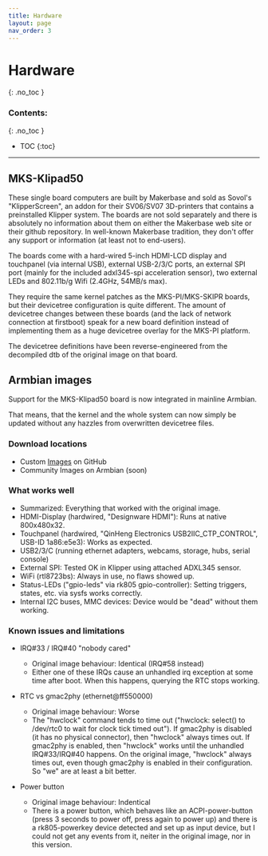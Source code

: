 ```yaml
---
title: Hardware
layout: page
nav_order: 3
---
```

# Hardware
{: .no_toc }
### Contents:
{: .no_toc }
- TOC
{:toc}
----

## MKS-Klipad50

These single board computers are built by Makerbase and sold as Sovol's "KlipperScreen", an addon  for their SV06/SV07 3D-printers that contains a preinstalled Klipper system. The boards are not sold separately and there is absolutely no information about them on either the Makerbase web site or their github repository. In well-known Makerbase tradition, they don't offer any support or information (at least not to end-users).

The boards come with a hard-wired 5-inch HDMI-LCD display and touchpanel (via internal USB), external USB-2/3/C ports, an external SPI port (mainly for the included adxl345-spi acceleration sensor), two external LEDs and 802.11b/g Wifi (2.4GHz, 54MB/s max).

They require the same kernel patches as the MKS-PI/MKS-SKIPR boards, but their devicetree configuration is quite different. The amount of devicetree changes between these boards (and the lack of network connection at firstboot) speak for a new board definition instead of implementing them as a huge devicetree overlay for the MKS-PI platform.

The devicetree definitions have been reverse-engineered from the decompiled dtb of the original image on that board.

## Armbian images

Support for the MKS-Klipad50 board is now integrated in mainline Armbian.

That means, that the kernel and the whole system can now simply be updated without any hazzles from overwritten devicetree files.

### Download locations
- Custom [Images](https://github.com/torte71/armbian-mksklipad50) on GitHub
- Community Images on Armbian (soon)

### What works well
  - Summarized: Everything that worked with the original image.
  - HDMI-Display (hardwired, "Designware HDMI"): Runs at native 800x480x32.
  - Touchpanel (hardwired, "QinHeng Electronics USB2IIC_CTP_CONTROL", USB-ID 1a86:e5e3): Works as expected.
  - USB2/3/C (running ethernet adapters, webcams, storage, hubs, serial console)
  - External SPI: Tested OK in Klipper using attached ADXL345 sensor.
  - WiFi (rtl8723bs): Always in use, no flaws showed up.
  - Status-LEDs ("gpio-leds" via rk805 gpio-controller): Setting triggers, states, etc. via sysfs works correctly.
  - Internal I2C buses, MMC devices: Device would be "dead" without them working.

### Known issues and limitations
  - IRQ#33 / IRQ#40 "nobody cared"
    - Original image behaviour: Identical (IRQ#58 instead)
    - Either one of these IRQs cause an unhandled irq exception at some time after boot. When this happens, querying the RTC stops working.

  - RTC vs gmac2phy (ethernet@ff550000)
    - Original image behaviour: Worse
    - The "hwclock" command tends to time out ("hwclock: select() to /dev/rtc0 to wait for clock tick timed out").
      If gmac2phy is disabled (it has no physical connector), then "hwclock" always times out.
      If gmac2phy is enabled, then "hwclock" works until the unhandled IRQ#33/IRQ#40 happens.
      On the original image, "hwclock" always times out, even though gmac2phy is enabled in their configuration. So "we" are at least a bit better.

  - Power button
    - Original image behaviour: Indentical
    - There is a power button, which behaves like an ACPI-power-button (press 3 seconds to power off, press again to power up) and there is a rk805-powerkey device detected and set up as input device, but I could not get any events from it, neiter in the original image, nor in this version.

